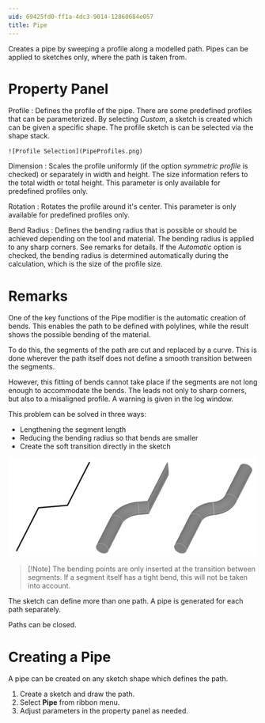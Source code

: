 ```yaml
---
uid: 69425fd0-ff1a-4dc3-9014-12860684e057
title: Pipe
---
```

Creates a pipe by sweeping a profile along a modelled path. Pipes can be applied to sketches only, where the path is taken from.

# Property Panel

Profile
:   Defines the profile of the pipe. There are some predefined profiles that can be parameterized. By selecting _Custom_, a sketch is created which can be given a specific shape. The profile sketch is can be selected via the shape stack.

    ![Profile Selection](PipeProfiles.png)

Dimension
:   Scales the profile uniformly (if the option _symmetric profile_ is checked) or separately in width and height. The size information refers to the total width or total height.
    This parameter is only available for predefined profiles only.

Rotation
:   Rotates the profile around it's center.
    This parameter is only available for predefined profiles only.

Bend Radius
:   Defines the bending radius that is possible or should be achieved depending on the tool and material. The bending radius is applied to any sharp corners. See remarks for details.
    If the _Automatic_ option is checked, the bending radius is determined automatically during the calculation, which is the size of the profile size.

# Remarks

One of the key functions of the Pipe modifier is the automatic creation of bends. This enables the path to be defined with polylines, while the result shows the possible bending of the material.

To do this, the segments of the path are cut and replaced by a curve. This is done wherever the path itself does not define a smooth transition between the segments.

However, this fitting of bends cannot take place if the segments are not long enough to accommodate the bends. The leads not only to sharp corners, but also to a misaligned profile. A warning is given in the log window.

This problem can be solved in three ways:
- Lengthening the segment length
- Reducing the bending radius so that bends are smaller
- Create the soft transition directly in the sketch

![Left: The path. Mid: One bend does not fit. Right: Slightly reduced bend radius solved it.](PipeSegTooShort.png)

> [!Note] The bending points are only inserted at the transition between segments. If a segment itself has a tight bend, this will not be taken into account.

The sketch can define more than one path. A pipe is generated for each path separately. 

Paths can be closed.

# Creating a Pipe
A pipe can be created on any sketch shape which defines the path.
1. Create a sketch and draw the path.
2. Select __Pipe__ from ribbon menu. 
4. Adjust parameters in the property panel as needed.
